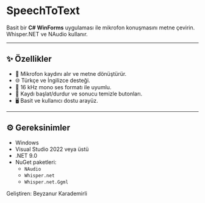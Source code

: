 # SpeechToText
Basit bir **C# WinForms** uygulaması ile mikrofon konuşmasını metne çevirin.  
Whisper.NET ve NAudio kullanır.

---

## ✨ Özellikler
- 🎤 Mikrofon kaydını alır ve metne dönüştürür.
- 🌐 Türkçe ve İngilizce desteği.
- 🎵 16 kHz mono ses formatı ile uyumlu.
- 📝 Kaydı başlat/durdur ve sonucu temizle butonları.
- 🖥️ Basit ve kullanıcı dostu arayüz.

---

## ⚙️ Gereksinimler
- Windows
- Visual Studio 2022 veya üstü
- .NET 9.0
- NuGet paketleri:
  - `NAudio`
  - `Whisper.net`
  - `Whisper.net.Ggml`

Geliştiren:
Beyzanur Karademirli
